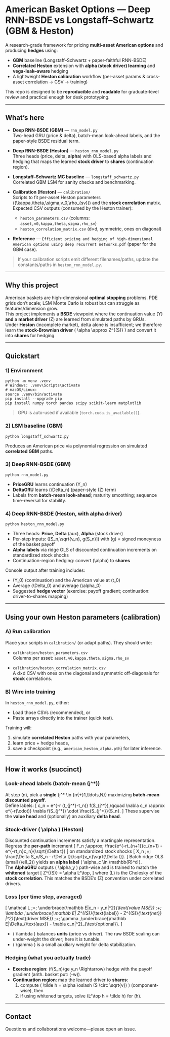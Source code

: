 # American Basket Options — Deep RNN-BSDE vs Longstaff–Schwartz (GBM & Heston)

A research-grade framework for pricing **multi-asset American options** and producing **hedges** using:
- **GBM** baseline (Longstaff–Schwartz + paper-faithful RNN-BSDE)
- **Correlated Heston** extension with **alpha (stock driver) learning** and **vega-leak–aware** hedging
- A lightweight **Heston calibration** workflow (per-asset params & cross-asset correlation → CSV → training)

This repo is designed to be **reproducible** and **readable** for graduate-level review and practical enough for desk prototyping.

---

## What’s here

- **Deep RNN-BSDE (GBM)** — `rnn_model.py`  
  Two-head GRU (price & delta), batch-mean look-ahead labels, and the paper-style BSDE residual term.

- **Deep RNN-BSDE (Heston)** — `heston_rnn_model.py`  
  Three heads (price, delta, **alpha**) with OLS-based alpha labels and hedging that maps the learned **stock driver** to **shares** (continuation region).

- **Longstaff–Schwartz MC baseline** — `longstaff_schwartz.py`  
  Correlated GBM LSM for sanity checks and benchmarking.

- **Calibration (Heston)** — `calibration/`  
  Scripts to fit per-asset Heston parameters \((\kappa,\theta,\sigma,v_0,\rho_{sv})\) and the **stock correlation** matrix.  
  Expected CSV outputs (consumed by the Heston trainer):
  - `heston_parameters.csv`  (columns: `asset,v0,kappa,theta,sigma,rho_sv`)
  - `heston_correlation_matrix.csv`  (d×d, symmetric, ones on diagonal)

- **Reference** — `Efficient pricing and hedging of high-dimensional American options using deep recurrent networks.pdf` (paper for the GBM case).

> If your calibration scripts emit different filenames/paths, update the constants/paths in `heston_rnn_model.py`.

---

## Why this project

American baskets are high-dimensional **optimal stopping** problems. PDE grids don’t scale; LSM Monte Carlo is robust but can struggle as features/dimension grow.  
This project implements a **BSDE** viewpoint where the continuation value \(Y\) **and** a **market driver** \(Z\) are learned from simulated paths by GRUs.  
Under **Heston** (incomplete market), delta alone is insufficient; we therefore learn the **stock-Brownian driver** \( \alpha \approx Z^{(S)} \) and convert it into **shares** for hedging.

---

## Quickstart

### 1) Environment

    python -m venv .venv
    # Windows: .venv\Scripts\activate
    # macOS/Linux:
    source .venv/bin/activate
    pip install --upgrade pip
    pip install numpy torch pandas scipy scikit-learn matplotlib

> GPU is auto-used if available (`torch.cuda.is_available()`).

### 2) LSM baseline (GBM)

    python longstaff_schwartz.py

Produces an American price via polynomial regression on simulated **correlated GBM** paths.

### 3) Deep RNN-BSDE (GBM)

    python rnn_model.py

- **PriceGRU** learns continuation \(Y_n\)  
- **DeltaGRU** learns \(\Delta_n\) (paper-style \(Z\) term)  
- Labels from **batch-mean look-ahead**; maturity smoothing; sequence time-reversal for stability.

### 4) Deep RNN-BSDE (Heston, with alpha driver)

    python heston_rnn_model.py

- Three heads: **Price**, **Delta** (aux), **Alpha** (stock driver)  
- Per-step inputs: \([S_n,\sqrt{v_n}, g(S_n)]\) with \(g\) = signed moneyness of the basket payoff  
- **Alpha labels** via ridge OLS of discounted continuation increments on standardized stock shocks  
- Continuation-region hedging: convert \(\alpha\) to **shares**

Console output after training includes:
- \(Y_0\) (continuation) and the American value at \(t_0\)
- Average \(\Delta_0\) and average \(\alpha_0\)
- Suggested **hedge vector** (exercise: payoff gradient; continuation: driver-to-shares mapping)

---

## Using your own **Heston** parameters (calibration)

### A) Run calibration

Place your scripts in `calibration/` (or adapt paths). They should write:

- `calibration/heston_parameters.csv`  
  Columns per asset: `asset,v0,kappa,theta,sigma,rho_sv`

- `calibration/heston_correlation_matrix.csv`  
  A d×d CSV with ones on the diagonal and symmetric off-diagonals for **stock** correlations.

### B) Wire into training

In `heston_rnn_model.py`, either:
- Load those CSVs (recommended), or
- Paste arrays directly into the trainer (quick test).

Training will:
1. simulate **correlated Heston** paths with your parameters,  
2. learn price + hedge heads,  
3. save a checkpoint (e.g., `american_heston_alpha.pth`) for later inference.

---

## How it works (succinct)

### Look-ahead labels (batch-mean \(j^\*\))

At step \(n\), pick a **single** \(j^\* \in \{n{+}1,\ldots,N\}\) maximizing **batch-mean discounted payoff**.  
Define labels:
\[
c_n = e^{-r (t_{j^\*}-t_n)} f(S_{j^\*}),\qquad
\nabla c_n \approx e^{-r(\cdot)} \nabla f(S_{j^\*}) \odot \frac{S_{j^\*}}{S_n}.
\]
These supervise the **value head** and (optionally) an auxiliary **delta head**.

### Stock-driver \( \alpha \) (Heston)

Discounted continuation increments satisfy a martingale representation. Regress the **per-path** increment
\[
F_n \;\approx\; \frac{e^{-rt_{n+1}}c_{n+1} - e^{-rt_n}c_n}{\sqrt{\Delta t}}
\]
on standardized stock shocks
\[
X_n \;=\; \frac{\Delta S_n/S_n - r\Delta t}{\sqrt{v_n}\sqrt{\Delta t}}.
\]
Batch ridge OLS (small \(\ell_2\)) yields an **alpha label** \( \alpha_c \in \mathbb{R}^d \).  
The **AlphaGRU** outputs \( \alpha_y \) path-wise and is trained to match the **whitened** target
\[
Z^{(S)} = \alpha L^\top,
\]
where \(L\) is the Cholesky of the **stock correlation**. This matches the BSDE’s \(Z\) convention under correlated drivers.

### Loss (per time step, averaged)

\[
\mathcal L \;=\; \underbrace{\mathbb E|c_n - y_n|^2}_{\text{value MSE}}
\;+\; \lambda \,\underbrace{\mathbb E\| Z^{(S)}_{\text{label}} - Z^{(S)}_{\text{net}} \|^2}_{\text{driver MSE}}
\;+\; \gamma \,\underbrace{\mathbb E\|\Delta_{\text{aux}} - \nabla c_n\|^2}_{\text{optional}}.
\]

- \( \lambda \) balances **units** (price vs driver). The raw BSDE scaling can under-weight the driver; here it is tunable.  
- \( \gamma \) is a small auxiliary weight for delta stabilization.

### Hedging (what you actually trade)

- **Exercise region**: \(f(S_n)\ge y_n \Rightarrow\) hedge with the payoff gradient (arith. basket put: \(-w\)).  
- **Continuation region**: map the learned driver to **shares**:  
  1) compute \( \tilde h = \alpha \oslash (S \circ \sqrt{v}) \) (component-wise), then  
  2) if using whitened targets, solve \(L^\top h = \tilde h\) for \(h\).

---

## Contact

Questions and collaborations welcome—please open an issue.
